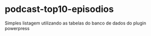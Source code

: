 podcast-top10-episodios
=======================

Simples listagem utilizando as tabelas do banco de dados do plugin powerpress
